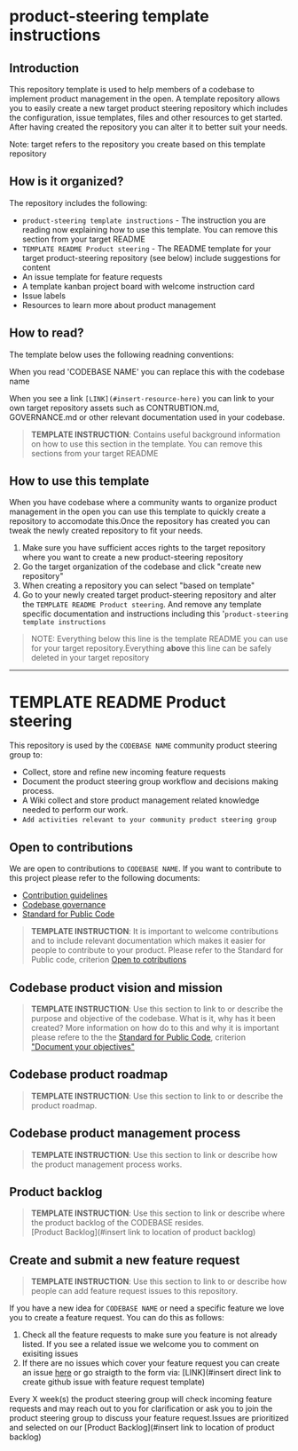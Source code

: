 # product-steering template instructions

## Introduction
This repository template is used to help members of a codebase to implement product management in the open.
A template repository allows you to easily create a new target product steering repository which includes the configuration, issue templates, files and other resources to get started. After having created the repository you can alter it to better suit your needs. 

Note: target refers to the repository you create based on this template repository

## How is it organized?
The repository includes the following:

- `product-steering template instructions` - The instruction you are reading now explaining how to use this template. You can remove this section from your target README
- `TEMPLATE README Product steering` - The README template for your target product-steering repository (see below) include suggestions for content
- An issue template for feature requests
- A template kanban project board with welcome instruction card
- Issue labels
- Resources to learn more about product management

## How to read?
The template below uses the following readning conventions:

When you read 'CODEBASE NAME' you can replace this with the codebase name

When you see a link `[LINK](#insert-resource-here)` you can link to your own target repository assets such as CONTRUBTION.md, GOVERNANCE.md or other relevant documentation used in your codebase.

>**TEMPLATE INSTRUCTION**: Contains useful background information on how to use this section in the template. You can remove this sections from your target README

## How to use this template

When you have codebase where a community wants to organize product management in the open you can use this template to quickly create a repository to accomodate this.Once the repository has created you can tweak the newly created repository to fit your needs.

1. Make sure you have sufficient acces rights to the target repository where you want to create a new product-steering repository
2. Go the target organization of the codebase and click "create new repository"
3. When creating a repository you can select "based on template"
4. Go to your newly created target product-steering repository and alter the `TEMPLATE README Product steering`. And remove any template specific documentation and instructions  including this '`product-steering template instructions`


>NOTE: Everything below this line is the template README you can use for your target repository.Everything **above** this line can be safely deleted in your target repository

---

# TEMPLATE README Product steering 
This repository is used by the `CODEBASE NAME` community product steering group to:

* Collect, store and refine new incoming feature requests
* Document the product steering group workflow and decisions making process.
* A Wiki collect and store product management related knowledge needed to perform our work.
* `Add activities relevant to your community product steering group` 

## Open to contributions
We are open to contributions to `CODEBASE NAME`. If you want to contribute to this project please refer to the following documents:

* [Contribution guidelines](#insert-link-to-CONTRIBUTION.md)
* [Codebase governance](#insert-link-to-GOVERNANCE.md)
* [Standard for Public Code](https://standard.publiccode.net)

>**TEMPLATE INSTRUCTION**: It is important to welcome contributions and to include relevant documentation which makes it easier for people to contribute to your product. 
> Please refer to the Standard for Public code, criterion [Open to cotributions](https://standard.publiccode.net/criteria/open-to-contributions.html)

## Codebase product vision and mission
>**TEMPLATE INSTRUCTION**: Use this section to link to or describe the purpose and objective of the codebase. What is it, why has it been created? 
> More information on how do to this and why it is important please refere to the the [Standard for Public Code](https://standard.publiccode.net), criterion ["Document your objectives"](https://standard.publiccode.net/criteria/document-objectives.html)

## Codebase product roadmap
>**TEMPLATE INSTRUCTION**: Use this section to link to or describe the product roadmap. 

## Codebase product management process
>**TEMPLATE INSTRUCTION**: Use this section to link or describe how the product management process works.  

## Product backlog
>**TEMPLATE INSTRUCTION**: Use this section to link or describe where the product backlog of the CODEBASE resides.  
>[Product Backlog](#insert link to location of product backlog)

## Create and submit a new feature request
>**TEMPLATE INSTRUCTION**: Use this section to link to or describe how people can add feature request issues to this repository. 

If you have a new idea for `CODEBASE NAME` or need a specific feature we love you to create a feature request.
You can do this as follows:

1. Check all the feature requests to make sure you feature is not already listed. If you see a related issue we welcome you to comment on exisiting issues
2. If there are no issues which cover your feature request you can create an issue [here](#insert-link-to-feature-request-issues) or go straigth to the form via: [LINK](#insert direct link to create github issue with feature request template)

Every X week(s) the product steering group will check incoming feature requests and may reach out to you for clarification or ask you to join the product steering group to discuss your feature request.Issues are prioritized and selected on our [Product Backlog](#insert link to location of product backlog)
